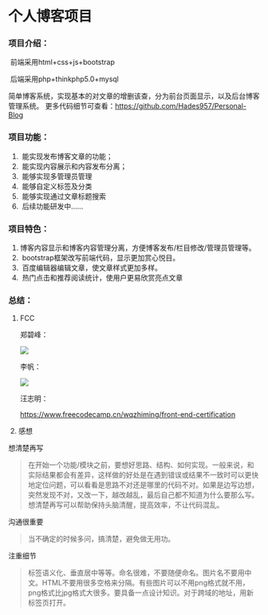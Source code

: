 # 个人博客项目

### 项目介绍：

​	前端采用html+css+js+bootstrap

​	后端采用php+thinkphp5.0+mysql

简单博客系统，实现基本的对文章的增删该查，分为前台页面显示，以及后台博客管理系统。 更多代码细节可查看：<https://github.com/Hades957/Personal-Blog>

### 项目功能：

1. ​	能实现发布博客文章的功能；
2. ​	能实现内容展示和内容发布分离；
3. ​	能够实现多管理员管理
4. ​	能够自定义标签及分类
5. ​	能够实现通过文章标题搜索
6. ​    后续功能研发中……


### 项目特色：

1. ​	博客内容显示和博客内容管理分离，方便博客发布/栏目修改/管理员管理等。
2. ​	bootstrap框架改写前端代码，显示更加赏心悦目。
3. ​	百度编辑器编辑文章，使文章样式更加多样。
4. ​	热门点击和推荐阅读统计，使用户更易欣赏亮点文章

### 总结：

 1. FCC

    郑碧峰：

	![](<http://zbifeng.com/blog/pic/zbf.png>)
	
	李帆：

	![](<http://zbifeng.com/blog/pic/lifan.jpg>)
	
	汪志明：
	
	<https://www.freecodecamp.cn/wqzhiming/front-end-certification>
	

​    2. 感想

想清楚再写

> 在开始一个功能/模块之前，要想好思路、结构、如何实现。一般来说，和实际结果都会有差异，这样做的好处是在遇到错误或结果不一致时可以更快地定位问题，可以看看是思路不对还是哪里的代码不对。如果是边写边想，突然发现不对，又改一下，越改越乱，最后自己都不知道为什么要那么写。想清楚再写可以帮助保持头脑清醒，提高效率，不让代码混乱。
>



沟通很重要

> 当不确定的时候多问，搞清楚，避免做无用功。
>



注重细节

> 标签语义化、垂直居中等等。命名很难，不要随便命名。图片名不要用中文。HTML不要用很多空格来分隔。有些图片可以不用png格式就不用，png格式比jpg格式大很多。要具备一点设计知识。对于跨域的地址，用新标签页打开。
>

